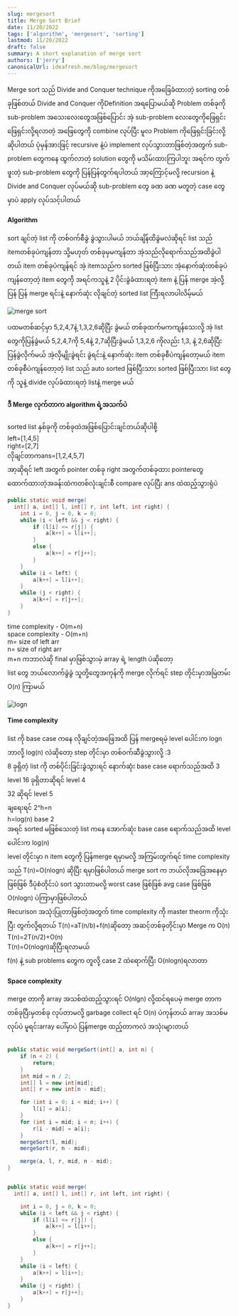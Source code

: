 ```yaml
---
slug: mergesort
title: Merge Sort Brief
date: 11/20/2022
tags: ['algorithm', 'mergesort', 'sorting']
lastmod: 11/20/2022
draft: false
summary: A short explanation of merge sort
authors: ['jerry']
canonicalUrl: ideafresh.me/blog/mergesort
---
```


Merge sort သည် Divide and Conquer technique ကိုအခြေခံထားတဲ့ sorting တစ်ခုဖြစ်တယ်
Divide and Conquer ကိုDefinition အရပြောမယ်ဆို
Problem တစ်ခုကို sub-problem အသေးလေးတွေအဖြစ်ပြောင်း
အဲ့ sub-problem လေးတွေကိုဖြေရှင်း
ဖြေရှင်းလို့ရလာတဲ့ အဖြေတွေကို combine လုပ်ပြီး မူလ Problem ကိုဖြေရှင်းခြင်းလို့ဆိုပါတယ်
ပုံမှန်အားဖြင့် recursive နဲ့ပဲ implement လုပ်သွားတာဖြစ်တဲ့အတွက် sub-problem တွေကနေ ထွက်လာတဲ့ solution တွေကို မသိမ်းထားကြပါဘူး
အရင်က တွက်ဖူးတဲ့ sub-problem တွေကို ပြန်ပြန်တွက်ရပါတယ်
အာ့ကြောင့်မလို့ recursion နဲ့ Divide and Conquer လုပ်မယ်ဆို
sub-problem တွေ ခဏ ခဏ မတူတဲ့ case တွေမှာပဲ apply လုပ်သင့်ပါတယ်

#### Algorithm

sort ချင်တဲ့ list ကို တစ်ဝက်စီခွဲ ခွဲသွားပါမယ်
ဘယ်ချိန်ထိခွဲမလဲဆိုရင် list သည် itemတစ်ခုပဲကျန်တာ သို့မဟုတ်
တစ်ခုမှမကျန်တာ
အဲ့သည်လိုရောက်သည်အထိခွဲပါတယ်
item တစ်ခုပဲကျန်ရင် အဲ့ itemသည်က sorted ဖြစ်ပြီးသား
အဲ့နောက်ဆုံးတစ်ခုပဲကျန်တော့တဲ့ item တွေကို အရင်ကသူနဲ့ 2 ပိုင်းခွဲခံထားရတဲ့ item နဲ့ ပြန် merge
အဲ့လို့ပြန် ပြန် merge ရင်းနဲ့ နောက်ဆုံး လိုချင်တဲ့ sorted list ကြီးရလာပါလိမ့်မယ်

![merge sort](/static/images/mergesort/merge.jpg)

ပထမတစ်ဆင့်မှာ
5,2,4,7နဲ့
1,3,2,6ဆိုပြီး
ခွဲမယ်
တစ်ခုထက်မကကျန်သေးလို့ အဲ့ list တွေကိုပြန်ခွဲမယ်
5,2,4,7ကို
5,4နဲ့ 2,7ဆိုပြီးခွဲမယ်
1,3,2,6 ကိုလည်း
1,3, နဲ့ 2,6ဆိုပြီး ပြန်ခွဲလိုက်မယ်
အဲ့လိုမျိုးခွဲရင်း ခွဲရင်းနဲ့ နောက်ဆုံး
item တစ်ခုစီပဲကျန်တော့မယ်
item တစ်ခုစီပဲကျန်တော့တဲ့ list သည် auto sorted ဖြစ်ပြီးသား
sorted ဖြစ်ပြီးသား list တွေကို သူနဲ့ divide လုပ်ခံထားရတဲ့ listနဲ့ merge မယ်

#### ဒီ Merge လုက်တာက algorithm ရဲ့အသက်ပဲ

sorted list နှစ်ခုကို တစ်ခုထဲအဖြစ်ပြောင်းချင်တယ်ဆိုပါစို့ <br/>
left=[1,4,5] <br/>
right=[2,7] <br/>
လိုချင်တာကans=[1,2,4,5,7] <br/>
အာ့ဆိုရင် left အတွက် pointer တစ်ခု right အတွက်တစ်ခုထား
pointerတွေ ထောက်ထားတဲ့အခန်းထဲကတစ်လုံးချင်းစီ compare လုပ်ပြီး ans ထဲထည့်သွားရုံပဲ

```java:merge.java
public static void merge(
  int[] a, int[] l, int[] r, int left, int right) {
    int i = 0, j = 0, k = 0;
    while (i < left && j < right) {
        if (l[i] <= r[j]) {
            a[k++] = l[i++];
        }
        else {
            a[k++] = r[j++];
        }
    }
    while (i < left) {
        a[k++] = l[i++];
    }
    while (j < right) {
        a[k++] = r[j++];
    }
}
```

time complexity - O(m+n)<br/>
space complexity - O(m+n) <br/>
m= size of left arr <br/>
n= size of right arr <br/>
m+n ကဘာလဲဆို final မှာဖြစ်သွားမဲ့ array ရဲ့ length ပဲဆိုတော့ <br/>
list တွေ ဘယ်လောက်ခွဲခွဲ သူတို့တွေအကုန်ကို merge လိုက်ရင် step တိုင်းမှာအမြဲတမ်း O(n) ကြာမယ်

![logn](/static/images/mergesort/logn.png)

#### Time complexity

list ကို base case ကနေ လိုချင်တဲ့အဖြေအထိ ပြန် mergeရမဲ့ level ပေါင်းက logn <br/>
ဘာလို့ log(n) လဲဆိုတော့ step တိုင်းမှာ တစ်ဝက်ဆီခွဲသွားလို့ :3 <br/>
8 ခုရှိတဲ့ list ကို တစ်ပိုင်းခြင်းခွဲသွားရင်
နောက်ဆုံး base case ရောက်သည်အထိ 3 level
16 ခုရှိတာဆိုရင် level 4 <br/>
32 ဆိုရင် level 5 <br/>
ချရေးရင် 2^h=n <br/>
h=log(n) base 2 <br/>
အရင် sorted မဖြစ်သေးတဲ့ list ကနေ အောက်ဆုံး base case ရောက်သည်အထိ level ပေါင်းက log(n) <br/>
level တိုင်းမှာ n item တွေကို ပြန်merge ရမှာမလို့
အကြမ်းတွက်ရင် time complexity သည် T(n)=O(nlogn) ဆိုပြီး ရမှာဖြစ်ပါတယ်
merge sort က ဘယ်လိုအခြေအနေမှာဖြစ်ဖြစ် ဒီပုံစံတိုင်းပဲ sort သွားတာမလို့ worst case ဖြစ်ဖြစ် avg case ဖြစ်ဖြစ်
O(nlogn) ပဲကြာမှာဖြစ်ပါတယ် <br/>
Recurison အသုံးပြုတာဖြစ်တဲ့အတွက် time complexity ကို master theorm ကိုသုံးပြီး တွက်လို့ရတယ်
T(n)=aT(n/b)+f(n)ဆိုတော့
အဆင့်တစ်ခုတိုင်းမှာ Merge က O(n) <br/>
T(n)=2T(n/2)+O(n) <br/>
T(n)=O(nlogn)ဆိုပြီးရလာမယ် <br/>
f(n) နဲ့ sub problems တွေက တူလို့ case 2 ထဲရောက်ပြီး O(nlogn)ရလာတာ

#### Space complexity

merge တာကို array အသစ်ထဲထည့်သွားရင် O(nlgn) လို့ထင်ရပေမဲ့ merge တာက တစ်ခုပြီးမှတစ်ခု လုပ်တာမလို့ garbage collect ရင် O(n) ပဲကုန်တယ်
array အသစ်မလုပ်ပဲ မူရင်းarray ပေါ်မှာပဲ ပြန်merge ထည့်တာကလဲ အသုံးများတယ်

```java:mergeSort.java

public static void mergeSort(int[] a, int n) {
    if (n < 2) {
        return;
    }
    int mid = n / 2;
    int[] l = new int[mid];
    int[] r = new int[n - mid];

    for (int i = 0; i < mid; i++) {
        l[i] = a[i];
    }
    for (int i = mid; i < n; i++) {
        r[i - mid] = a[i];
    }
    mergeSort(l, mid);
    mergeSort(r, n - mid);

    merge(a, l, r, mid, n - mid);
}

```

```java:merge.java

public static void merge(
  int[] a, int[] l, int[] r, int left, int right) {

    int i = 0, j = 0, k = 0;
    while (i < left && j < right) {
        if (l[i] <= r[j]) {
            a[k++] = l[i++];
        }
        else {
            a[k++] = r[j++];
        }
    }
    while (i < left) {
        a[k++] = l[i++];
    }
    while (j < right) {
        a[k++] = r[j++];
    }
}
```
